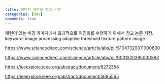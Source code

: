 ```yaml
---
title: 이미지 이진화 참고 논문
categories: [dev]
comments: true
---
```


패턴이 있는 배경 이미지에서 효과적으로 이진화를 수행하기 위해서 참고 논문 저장.
keyword: image processing adaptive threshold texture pattern image

https://www.sciencedirect.com/science/article/abs/pii/S1047320311000630

https://www.sciencedirect.com/science/article/abs/pii/0031320395000393

https://ieeexplore.ieee.org/abstract/document/6272354

https://ieeexplore.ieee.org/abstract/document/5685565